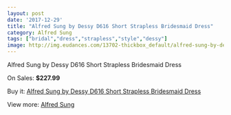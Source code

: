 ```yaml
---
layout: post
date: '2017-12-29'
title: "Alfred Sung by Dessy D616 Short Strapless Bridesmaid Dress"
category: Alfred Sung
tags: ["bridal","dress","strapless","style","dessy"]
image: http://img.eudances.com/13702-thickbox_default/alfred-sung-by-dessy-d616-short-strapless-bridesmaid-dress.jpg
---
```

Alfred Sung by Dessy D616 Short Strapless Bridesmaid Dress

On Sales: **$227.99**
<a href="https://www.eudances.com/en/alfred-sung/4125-alfred-sung-by-dessy-d616-short-strapless-bridesmaid-dress.html"><amp-img layout="responsive" width="600" height="600" src="//img.eudances.com/13702-thickbox_default/alfred-sung-by-dessy-d616-short-strapless-bridesmaid-dress.jpg" alt="Alfred Sung by Dessy D616 Short Strapless Bridesmaid Dress 0" /></a>
<a href="https://www.eudances.com/en/alfred-sung/4125-alfred-sung-by-dessy-d616-short-strapless-bridesmaid-dress.html"><amp-img layout="responsive" width="600" height="600" src="//img.eudances.com/13705-thickbox_default/alfred-sung-by-dessy-d616-short-strapless-bridesmaid-dress.jpg" alt="Alfred Sung by Dessy D616 Short Strapless Bridesmaid Dress 1" /></a>
<a href="https://www.eudances.com/en/alfred-sung/4125-alfred-sung-by-dessy-d616-short-strapless-bridesmaid-dress.html"><amp-img layout="responsive" width="600" height="600" src="//img.eudances.com/13704-thickbox_default/alfred-sung-by-dessy-d616-short-strapless-bridesmaid-dress.jpg" alt="Alfred Sung by Dessy D616 Short Strapless Bridesmaid Dress 2" /></a>
<a href="https://www.eudances.com/en/alfred-sung/4125-alfred-sung-by-dessy-d616-short-strapless-bridesmaid-dress.html"><amp-img layout="responsive" width="600" height="600" src="//img.eudances.com/13703-thickbox_default/alfred-sung-by-dessy-d616-short-strapless-bridesmaid-dress.jpg" alt="Alfred Sung by Dessy D616 Short Strapless Bridesmaid Dress 3" /></a>

Buy it: [Alfred Sung by Dessy D616 Short Strapless Bridesmaid Dress](https://www.eudances.com/en/alfred-sung/4125-alfred-sung-by-dessy-d616-short-strapless-bridesmaid-dress.html "Alfred Sung by Dessy D616 Short Strapless Bridesmaid Dress")

View more: [Alfred Sung](https://www.eudances.com/en/52-alfred-sung "Alfred Sung")